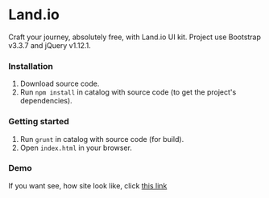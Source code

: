 # Land.io

Craft your journey, absolutely free, with Land.io UI kit. Project use Bootstrap v3.3.7 and jQuery v1.12.1.


### Installation

1. Download source code.
2. Run `npm install` in catalog with source code (to get the project's dependencies).


### Getting started

1. Run `grunt` in catalog with source code (for build).
2. Open `index.html` in your browser.


### Demo

If you want see, how site look like, click [this link](http://kanastasiya.github.io/Land.io/)
